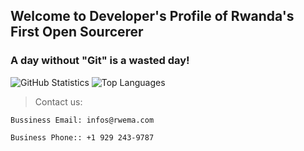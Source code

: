 <!-- ROADMAP -->
## Welcome to Developer's Profile of Rwanda's First Open Sourcerer

### A day without "Git" is a wasted day!
![GitHub Statistics](https://github-readme-stats.vercel.app/api?username=rwema3&theme=radical)
![Top Languages](https://github-readme-stats.vercel.app/api/top-langs/?username=rwema3&show_icons=true&theme=radical)




> Contact us:
```
Bussiness Email: infos@rwema.com
```
```
Business Phone:: +1 929 243-9787
```



